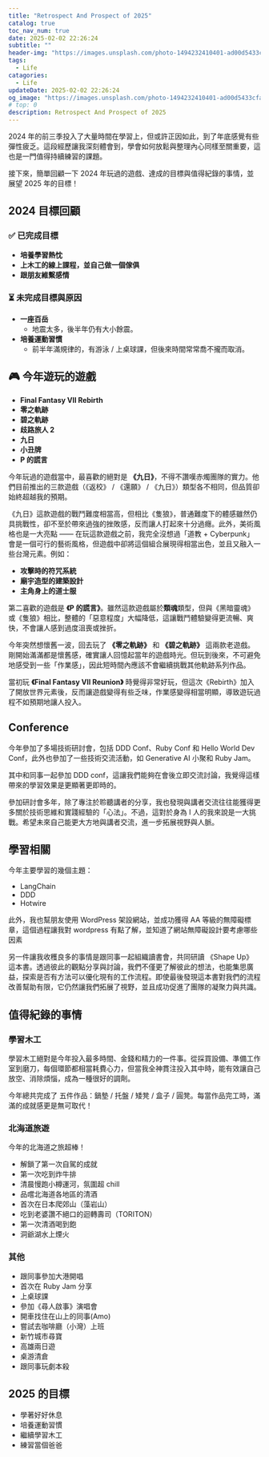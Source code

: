 ```yaml
---
title: "Retrospect And Prospect of 2025"
catalog: true
toc_nav_num: true
date: 2025-02-02 22:26:24
subtitle: ""
header-img: "https://images.unsplash.com/photo-1494232410401-ad00d5433cfa?q=80&w=2340&auto=format&fit=crop&ixlib=rb-4.0.3&ixid=M3wxMjA3fDB8MHxwaG90by1wYWdlfHx8fGVufDB8fHx8fA%3D%3D"
tags:
  - Life
catagories:
  - Life
updateDate: 2025-02-02 22:26:24
og_image: "https://images.unsplash.com/photo-1494232410401-ad00d5433cfa?q=80&w=2340&auto=format&fit=crop&ixlib=rb-4.0.3&ixid=M3wxMjA3fDB8MHxwaG90by1wYWdlfHx8fGVufDB8fHx8fA%3D%3D"
# top: 0
description: Retrospect And Prospect of 2025
---
```


2024 年的前三季投入了大量時間在學習上，但或許正因如此，到了年底感覺有些彈性疲乏。這段經歷讓我深刻體會到，學會如何放鬆與整理內心同樣至關重要，這也是一門值得持續練習的課題。

接下來，簡單回顧一下 2024 年玩過的遊戲、達成的目標與值得紀錄的事情，並展望 2025 年的目標！

## 2024 目標回顧
### ✅ 已完成目標
- **培養學習熱忱**
- **上木工的線上課程，並自己做一個傢俱**
- **跟朋友維繫感情**

### ⏳ 未完成目標與原因
- **一座百岳**
  - 地震太多，後半年仍有大小餘震。
- **培養運動習慣**
  - 前半年滿規律的，有游泳 / 上桌球課，但後來時間常常喬不攏而取消。

## 🎮 今年遊玩的遊戲
- **Final Fantasy VII Rebirth**
- **零之軌跡**
- **碧之軌跡**
- **歧路旅人 2**
- **九日**
- **小丑牌**
- **P 的謊言**

今年玩過的遊戲當中，最喜歡的絕對是 **《九日》**，不得不讚嘆赤燭團隊的實力。他們目前推出的三款遊戲（《返校》 / 《還願》 / 《九日》）類型各不相同，但品質卻始終超越我的預期。

《九日》這款遊戲的戰鬥難度相當高，但相比《隻狼》，普通難度下的體感雖然仍具挑戰性，卻不至於帶來過強的挫敗感，反而讓人打起來十分過癮。此外，美術風格也是一大亮點 —— 在玩這款遊戲之前，我完全沒想過「道教 + Cyberpunk」會是一個可行的藝術風格，但遊戲中卻將這個組合展現得相當出色，並且又融入一些台灣元素。例如：
- **攻擊時的符咒系統**
- **廟宇造型的建築設計**
- **主角身上的道士服**

第二喜歡的遊戲是 **《P 的謊言》**。雖然這款遊戲屬於**類魂**類型，但與《黑暗靈魂》或《隻狼》相比，整體的「惡意程度」大幅降低，這讓戰鬥體驗變得更流暢、爽快，不會讓人感到過度沮喪或挫折。

今年突然想懷舊一波，回去玩了 **《零之軌跡》** 和 **《碧之軌跡》** 這兩款老遊戲。剛開始滿滿都是懷舊感，確實讓人回憶起當年的遊戲時光。但玩到後來，不可避免地感受到一些「作業感」，因此短時間內應該不會繼續挑戰其他軌跡系列作品。

當初玩 **《Final Fantasy VII Reunion》** 時覺得非常好玩，但這次《Rebirth》加入了開放世界元素後，反而讓遊戲變得有些乏味，作業感變得相當明顯，導致遊玩過程不如預期地讓人投入。

## Conference

今年參加了多場技術研討會，包括 DDD Conf、Ruby Conf 和 Hello World Dev Conf，此外也參加了一些技術交流活動，如 Generative AI 小聚和 Ruby Jam。

其中和同事一起參加 DDD conf，這讓我們能夠在會後立即交流討論，我覺得這樣帶來的學習效果是更顯著更即時的。

參加研討會多年，除了專注於聆聽講者的分享，我也發現與講者交流往往能獲得更多關於技術思維和實踐經驗的「心法」。不過，這對於身為 I 人的我來說是一大挑戰。希望未來自己能更大方地與講者交流，進一步拓展視野與人脈。

## 學習相關
今年主要學習的幾個主題：
- LangChain
- DDD
- Hotwire

此外，我也幫朋友使用 WordPress 架設網站，並成功獲得 AA 等級的無障礙標章，這個過程讓我對 wordpress 有點了解，並知道了網站無障礙設計要考慮哪些因素

另一件讓我收穫良多的事情是跟同事一起組織讀書會，共同研讀 《Shape Up》 這本書。透過彼此的觀點分享與討論，我們不僅更了解彼此的想法，也能集思廣益，探索是否有方法可以優化現有的工作流程。即使最後發現這本書對我們的流程改善幫助有限，它仍然讓我們拓展了視野，並且成功促進了團隊的凝聚力與共識。

## 值得紀錄的事情
### 學習木工
學習木工絕對是今年投入最多時間、金錢和精力的一件事。從採買設備、準備工作室到磨刀，每個環節都相當耗費心力，但當我全神貫注投入其中時，能有效讓自己放空、消除煩惱，成為一種很好的調劑。

今年總共完成了 五件作品：鍋墊 / 托盤 / 矮凳 / 盒子 / 圓凳。每當作品完工時，滿滿的成就感更是無可取代！

### 北海道旅遊
今年的北海道之旅超棒！

- 解鎖了第一次自駕的成就
- 第一次吃到炸牛排
- 清晨慢跑小樽運河，氛圍超 chill
- 品嚐北海道各地區的清酒
- 首次在日本爬郊山（藻岩山）
- 吃到老婆讚不絕口的迴轉壽司（TORITON）
- 第一次清酒喝到飽
- 洞爺湖水上煙火

### 其他
- 跟同事參加大港開唱
- 首次在 Ruby Jam 分享
- 上桌球課
- 參加《尋人啟事》演唱會
- 開車找住在山上的同事(Amo)
- 嘗試去咖啡廳（小灣）上班
- 新竹城市尋寶
- 高雄兩日遊
- 桌游清倉
- 跟同事玩劇本殺

## 2025 的目標
- 學著好好休息
- 培養運動習慣
- 繼續學習木工
- 練習當個爸爸